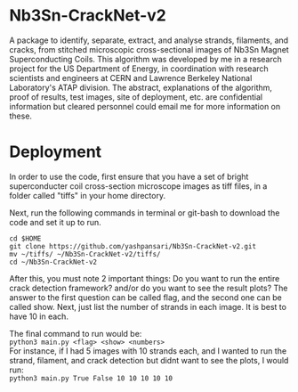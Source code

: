 # Nb3Sn-CrackNet-v2
A package to identify, separate, extract, and analyse strands, filaments, and cracks, from stitched microscopic cross-sectional images of Nb3Sn Magnet Superconducting Coils. This algorithm was developed by me in a research project for the US Department of Energy, in coordination with research scientists and engineers at CERN and Lawrence Berkeley National Laboratory's ATAP division. The abstract, explanations of the algorithm, proof of results, test images, site of deployment, etc. are confidential information but cleared personnel could email me for more information on these.

# Deployment
In order to use the code, first ensure that you have a set of bright superconducter coil cross-section microscope images as tiff files, in a folder called "tiffs" in your home directory.  
  
Next, run the following commands in terminal or git-bash to download the code and set it up to run.  
  
```cd $HOME```   
```git clone https://github.com/yashpansari/Nb3Sn-CrackNet-v2.git```  
```mv ~/tiffs/ ~/Nb3Sn-CrackNet-v2/tiffs/```  
```cd ~/Nb3Sn-CrackNet-v2```  
  
After this, you must note 2 important things: Do you want to run the entire crack detection framework? and/or do you want to see the result plots? The answer to the first question can be called flag, and the second one can be called show. Next, just list the number of strands in each image. It is best to have 10 in each.  
  
The final command to run would be:  
```python3 main.py <flag> <show> <numbers>```  
For instance, if I had 5 images with 10 strands each, and I wanted to run the strand, filament, and crack detection but didnt want to see the plots, I would run:  
```python3 main.py True False 10 10 10 10 10```
